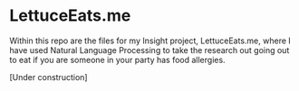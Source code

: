 # LettuceEats.me

Within this repo are the files for my Insight project, LettuceEats.me, where I have used Natural Language Processing to take the research out going out to eat if you are someone in your party has food allergies.

[Under construction]
